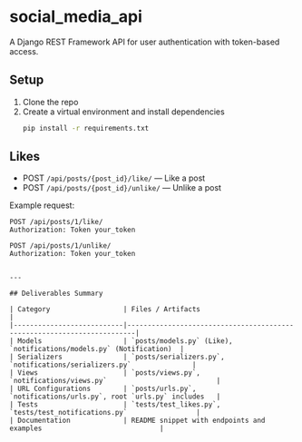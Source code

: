 # social_media_api

A Django REST Framework API for user authentication with token-based access.

## Setup

1. Clone the repo  
2. Create a virtual environment and install dependencies  
   ```bash
   pip install -r requirements.txt


## Likes

- POST `/api/posts/{post_id}/like/` — Like a post  
- POST `/api/posts/{post_id}/unlike/` — Unlike a post  

Example request:

```http
POST /api/posts/1/like/
Authorization: Token your_token
```

```http
POST /api/posts/1/unlike/
Authorization: Token your_token


---

## Deliverables Summary

| Category                  | Files / Artifacts                                                     |
|---------------------------|------------------------------------------------------------------------|
| Models                    | `posts/models.py` (Like), `notifications/models.py` (Notification)  |
| Serializers               | `posts/serializers.py`, `notifications/serializers.py`               |
| Views                     | `posts/views.py`, `notifications/views.py`                           |
| URL Configurations        | `posts/urls.py`, `notifications/urls.py`, root `urls.py` includes   |
| Tests                     | `tests/test_likes.py`, `tests/test_notifications.py`                 |
| Documentation             | README snippet with endpoints and examples                             |
